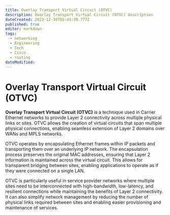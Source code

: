 ```yaml
---
title: Overlay Transport Virtual Circuit (OTVC)
description: Overlay Transport Virtual Circuit (OTVC) Description
dateCreated: 2023-12-30T02:41:39.777Z
published: true
editor: markdown
tags:
  - networking
  - Engineering
  - Tech
  - Cisco
  - routing
dateModified: 
---
```

# Overlay Transport Virtual Circuit (OTVC)

**Overlay Transport Virtual Circuit (OTVC)** is a technique used in Carrier Ethernet networks to provide Layer 2 connectivity across multiple physical links or sites. OTVC allows the creation of virtual circuits that span multiple physical connections, enabling seamless extension of Layer 2 domains over WANs and MPLS networks.

OTVC operates by encapsulating Ethernet frames within IP packets and transporting them over an underlying IP network. The encapsulation process preserves the original MAC addresses, ensuring that Layer 2 information is maintained across the virtual circuit. This allows for transparent bridging between sites, enabling applications to operate as if they were connected on a single LAN.

OTVC is particularly useful in service provider networks where multiple sites need to be interconnected with high-bandwidth, low-latency, and resilient connections while maintaining the benefits of Layer 2 connectivity. It can also simplify network management by reducing the number of physical links required between sites and enabling easier provisioning and maintenance of services.